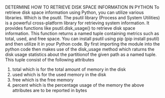DETERMINE HOW TO RETRIEVE DISK SPACE INFORMATION IN PYTHON
To retrieve disk space information using Python, you can utilize various libraries. Which is the psutil.
The psutil library (Process and System Utilities) is a powerful cross-platform library for retrieving system information. It provides functions like psutil.disk_usage() to retrieve disk space information. This function returns a named tuple containing metrics such as total, used, and free space. You can install psutil using pip (pip install psutil) and then utilize it in your Python code. 
By first importing the module into the python code
then makes use of the disk_usage method which raturns the disk usage statistics about the partitionof the given path as a named tuple. This tuple consist of the following attributes
1. total which is for the total amount of memory in the disk
2. used which is for the used memory in the disk
3. free which is the free memory
4. percent which is the percentage usage of the memory
the above attributes are to be reported in bytes 